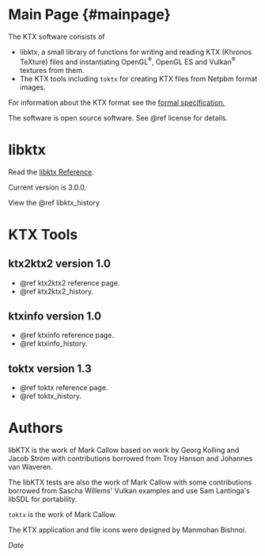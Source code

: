 Main Page        {#mainpage}
=========

The KTX software consists of
- libktx, a small library of functions for writing and reading KTX (Khronos TeXture)
  files and instantiating OpenGL<sup>&reg;</sup>, OpenGL ES and Vulkan<sup>&reg;</sup>
  textures from them.
- The KTX tools including `toktx` for creating KTX files from Netpbm format images.

For information about the KTX format see the
<a href="http://www.khronos.org/opengles/sdk/tools/KTX/file_format_spec/">
formal specification.</a>

The software is open source software. See @ref license for details.

libktx
======

Read the [libktx Reference](libktx/index.html).

Current version is 3.0.0.

View the @ref libktx_history

KTX Tools
=========

ktx2ktx2 version 1.0
--------------------

 - @ref ktx2ktx2 reference page.
 - @ref ktx2ktx2_history.

ktxinfo version 1.0
-------------------

 - @ref ktxinfo reference page.
 - @ref ktxinfo_history.


toktx version 1.3
-----------------

 - @ref toktx reference page.
 - @ref toktx_history.

Authors
=======

libKTX is the work of Mark Callow based on work by Georg Kolling and Jacob
Ström with contributions borrowed from Troy Hanson and Johannes van Waveren.

The libKTX tests are also the work of Mark Callow with some contributions
borrowed from Sascha Willems' Vulkan examples and use Sam Lantinga's libSDL
for portability.

`toktx` is the work of Mark Callow.

The KTX application and file icons were designed by Manmohan Bishnoi.

$Date$

